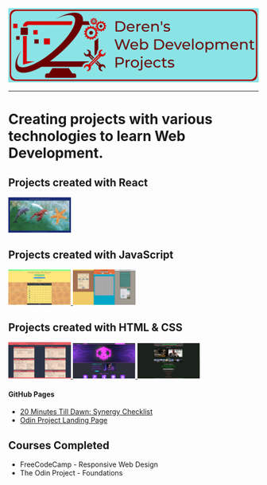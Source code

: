  <img alt="Profile Banner" src="https://github.com/Deren-Web-Developement-Projects/.github/blob/476122a9ae3478615551cc0c664e0a0598c64232/profile/Banner-Full-Lined.png" />

---
# Creating projects with various technologies to learn Web Development.

## Projects created with React
<a href="https://github.com/Deren-Web-Developement-Projects/ocean-creature-facts">
 <img alt="Ocean Facts Screenshot" width="25%" height="25%" src="https://github.com/Deren-Web-Developement-Projects/ocean-creature-facts/blob/2795b0ba0bf88febe525a26495bbfd35784a9852/screenshot.jpg" />
</a>

## Projects created with JavaScript
<a href="https://github.com/Deren-Web-Developement-Projects/Animal-Crossing-Creature-Data">
 <img alt="ACNH-Creatures Screenshot" width="25%" height="25%" src="https://github.com/Deren-Web-Developement-Projects/Animal-Crossing-Creature-Data/blob/fdecd24c4d40b6b9d163365ac25c05a06508f0e2/Screenshot.png" />
</a>
<a href="https://github.com/Deren-Web-Developement-Projects/Odin-Foundation-Javascript">
 <img alt="Odin Foundation Screenshot" width="25%" height="25%" src="https://github.com/Deren-Web-Developement-Projects/Odin-Foundation-Javascript/blob/701b1ae6c30367ae0d1b6c0b29fcc8b2e34762e1/Javascript/Screenshot.png" />
</a>

## Projects created with HTML & CSS
<a href="https://github.com/Deren-Web-Developement-Projects/20-MTD-Synergies">
 <img alt="20 Minutes Till Dawn" width="25%" height="25%" src="https://github.com/Deren-Web-Developement-Projects/20-MTD-Synergies/blob/d0e2ed8217ee463574e29ccf3d0bb0d281705da2/D0593D65-A48E-416E-874D-445058DD92E8_1_201_a.jpeg" />
</a>
<a href="https://github.com/Deren-Web-Developement-Projects/Odin-Landing-Page">
 <img alt="Odin Landing Screenshot" width="25%" height="25%" src="https://github.com/Deren-Web-Developement-Projects/Odin-Landing-Page/blob/76fac5eed5172f0792ed56ecaeed766f811ae01e/LandingPage.png" />
</a>
<a href="https://github.com/Deren-Web-Developement-Projects/Code-Camp-Product-Page">
 <img alt="CodeCampScreenshot" width="25%" height="25%" src="https://github.com/Deren-Web-Developement-Projects/Code-Camp-Product-Page/blob/e3ee16612ee50d17c6c36413feb4a36dd729df83/screenshot.png" />
</a>

#### GitHub Pages
- <a href="https://deren-web-developement-projects.github.io/20-MTD-Synergies/" target="_blank">20 Minutes Till Dawn: Synergy Checklist</a>
- <a href="https://deren-web-developement-projects.github.io/Odin-Landing-Page/" target="_blank">Odin Project Landing Page</a>

## Courses Completed
- FreeCodeCamp - Responsive Web Design
- The Odin Project - Foundations


<!--

**Here are some ideas to get you started:**

🙋‍♀️ A short introduction - what is your organization all about?
🌈 Contribution guidelines - how can the community get involved?
👩‍💻 Useful resources - where can the community find your docs? Is there anything else the community should know?
🍿 Fun facts - what does your team eat for breakfast?
🧙 Remember, you can do mighty things with the power of [Markdown](https://docs.github.com/github/writing-on-github/getting-started-with-writing-and-formatting-on-github/basic-writing-and-formatting-syntax)
-->
